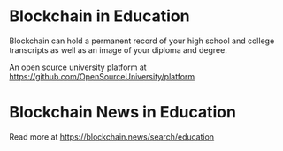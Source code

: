 # Blockchain in Education
Blockchain can hold a permanent record of your high school and college transcripts as well as an image of your diploma and degree.

An open source university platform at https://github.com/OpenSourceUniversity/platform

# Blockchain News in Education
Read more at https://blockchain.news/search/education